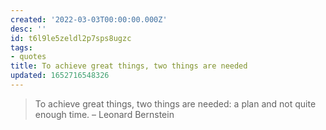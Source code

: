 ```yaml
---
created: '2022-03-03T00:00:00.000Z'
desc: ''
id: t6l9le5zeldl2p7sps8ugzc
tags:
- quotes
title: To achieve great things, two things are needed
updated: 1652716548326
---
```

   
> To achieve great things, two things are needed: a plan and not quite enough time.  – Leonard Bernstein